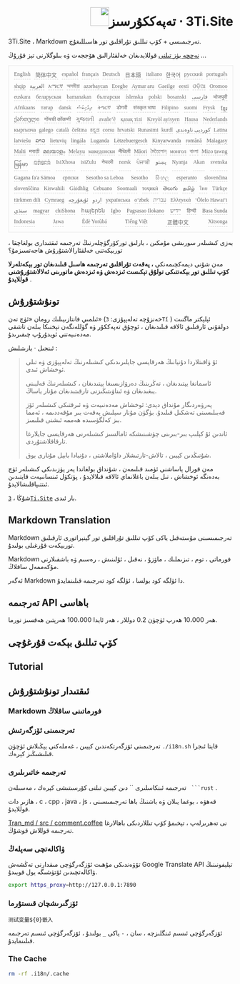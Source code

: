 <h1 style="justify-content:space-between;text-align:right;direction:rtl">3Ti.Site ⋅ تەپەككۇرسىز<img src="//i-01.eu.org/3Ti/logo.svg" style="user-select:none;margin-top:-1px;width:42px"></h1>

3Ti.Site ، Markdown تەرجىمىسى + كۆپ تىللىق تۇراقلىق تور ھاسىللىغۇچ.

[نەچچە يۈز تىلنى](https://github.com/i18n-site/node/blob/main/lang/src/index.js) قوللايدىغان خەلقئارالىق ھۆججەت ۋە بىلوگلارنى تېز قۇرۇڭ ...

<pre class="langli" style="display:flex;flex-wrap:wrap;background:transparent;border:1px solid #eee;font-size:12px;box-shadow:0 0 3px inset #eee;padding:12px 5px 4px 12px;justify-content:space-between;"><style>pre.langli i{font-weight:300;font-family:s;margin-right:7px;margin-bottom:8px;font-style:normal;color:#666;border-bottom:1px dashed #ccc;}</style><i>English</i><i> 简体中文 </i><i>español</i><i>français</i><i>Deutsch</i><i> 日本語 </i><i>italiano</i><i>한국어</i><i>русский</i><i>português</i><i>shqip</i><i>‫العربية‬</i><i>አማርኛ</i><i>অসমীয়া</i><i>azərbaycan</i><i>Eʋegbe</i><i>Aymar aru</i><i>Gaeilge</i><i>eesti</i><i>ଓଡ଼ିଆ</i><i>Oromoo</i><i>euskara</i><i>беларуская</i><i>bamanakan</i><i>български</i><i>íslenska</i><i>polski</i><i>bosanski</i><i>‫فارسی‬</i><i>भोजपुरी</i><i>Afrikaans</i><i>татар</i><i>dansk</i><i>‫ދިވެހިބަސް‬</i><i>ትግርኛ</i><i>डोगरी</i><i>संस्कृत भाषा</i><i>Filipino</i><i>suomi</i><i>Frysk</i><i>ខ្មែរ</i><i>ქართული</i><i>गोंयची कोंकणी</i><i>ગુજરાતી</i><i>avañe’ẽ</i><i>қазақ тілі</i><i>Kreyòl ayisyen</i><i>Hausa</i><i>Nederlands</i><i>кыргызча</i><i>galego</i><i>català</i><i>čeština</i><i>ಕನ್ನಡ</i><i>corsu</i><i>hrvatski</i><i>Runasimi</i><i>kurdî</i><i>‫کوردیی ناوەندی‬</i><i>Latina</i><i>latviešu</i><i>ລາວ</i><i>lietuvių</i><i>lingála</i><i>Luganda</i><i>Lëtzebuergesch</i><i>Kinyarwanda</i><i>română</i><i>Malagasy</i><i>Malti</i><i>मराठी</i><i>മലയാളം</i><i>Melayu</i><i>македонски</i><i>मैथिली</i><i>Māori</i><i>মৈতৈলোন্</i><i>монгол</i><i>বাংলা</i><i>Mizo ṭawng</i><i>မြန်မာ</i><i>𞄀𞄄𞄰𞄩𞄍𞄜𞄰</i><i>IsiXhosa</i><i>isiZulu</i><i>नेपाली</i><i>norsk</i><i>ਪੰਜਾਬੀ</i><i>‫پښتو‬</i><i>Nyanja</i><i>Akan</i><i>svenska</i><i>Gagana fa'a Sāmoa</i><i>српски</i><i>Sesotho sa Leboa</i><i>Sesotho</i><i>සිංහල</i><i>esperanto</i><i>slovenčina</i><i>slovenščina</i><i>Kiswahili</i><i>Gàidhlig</i><i>Cebuano</i><i>Soomaali</i><i>тоҷикӣ</i><i>తెలుగు</i><i>தமிழ்</i><i>ไทย</i><i>Türkçe</i><i>türkmen dili</i><i>Cymraeg</i><i>‫ئۇيغۇرچە‬</i><i>‫اردو‬</i><i>українська</i><i>o‘zbek</i><i>‫עברית‬</i><i>Ελληνικά</i><i>ʻŌlelo Hawaiʻi</i><i>‫سنڌي‬</i><i>magyar</i><i>chiShona</i><i>հայերեն</i><i>Igbo</i><i>Pagsasao Ilokano</i><i>‫ייִדיש‬</i><i>हिन्दी</i><i>Basa Sunda</i><i>Indonesia</i><i>Jawa</i><i>Èdè Yorùbá</i><i>Tiếng Việt</i><i> 正體中文 </i><i>Xitsonga</i></pre>

بەزى كىشىلەر سورىشى مۇمكىن ، بارلىق توركۆرگۈچلەرنىڭ تەرجىمە ئىقتىدارى بولغاچقا ، توربېكەتنى خەلقئارالاشتۇرۇش ھاجەتسىزمۇ؟

مەن شۇنى دېمەكچىمەنكى **، پەقەت تۇراقلىق تەرجىمە ھاسىل قىلىدىغان تور بېكەتلەرلا كۆپ تىللىق تور بېكەتتىكى تولۇق تېكىست ئىزدەش ۋە ئىزدەش ماتورىنى ئەلالاشتۇرۇشنى قوللايدۇ** .

## تونۇشتۇرۇش

ئىلمىي فانتازىيىلىك رومان «ئۈچ تەن» (خەنزۇچە تەلەپپۇزى: `3Tǐ` ) ئېلېكتر ماگنىت دولقۇنى ئارقىلىق ئالاقە قىلىدىغان ، ئوچۇق تەپەككۇر ۋە گۈللەنگەن تېخنىكا بىلەن تاشقى مەدەنىيەتنى ئويدۇرۇپ چىقىرىدۇ.

ئىنجىل · يارىتىلىش :

> ئۇ ۋاقىتلاردا دۇنيانىڭ ھەرقايسى جايلىرىدىكى كىشىلەرنىڭ تەلەپپۇزى ۋە تىلى ئوخشاش ئىدى.
>
> ئاسمانغا يېتىدىغان ، تەڭرىنىڭ دەرۋازىسىغا يېتىدىغان ، كىشىلەرنىڭ قەلبىنى يىغىدىغان ۋە ئىناۋىتىڭىزنى تارقىتىدىغان مۇنار ياساڭ.
>
> پەرۋەردىگار مۇنداق دېدى: ئوخشاش مەدەنىيەت ۋە ئىرقتىكى كىشىلەر ئۆز قەبىلىسىنى تەشكىل قىلىدۇ. بۈگۈن مۇنار سېلىش پەقەت بىر مۇقەددىمە ، ئەمما بىز كەلگۈسىدە ھەممە ئىشنى قىلىمىز.
>
> ئاندىن ئۇ كېلىپ بىر-بىرىنى چۈشىنىشكە ئامالسىز كىشىلەرنى ھەرقايسى جايلارغا تارقاقلاشتۇردى.
>
> شۇنىڭدىن كېيىن ، تالاش-تارتىشلار داۋاملاشتى ، دۇنيادا بابېل مۇنارى يوق.

مەن قورال ياساشنى ئۈمىد قىلىمەن ، شۇنداق بولغاندا يەر يۈزىدىكى كىشىلەر ئۈچ بەدەنگە ئوخشاش ، تىل بىلەن باغلانماي ئالاقە قىلالايدۇ ، پۈتكۈل ئىنسانىيەت قايتىدىن ئىتتىپاقلىشالايدۇ.

شۇڭا ، [`3Ti.Site`](//3Ti.Site) بار ئىدى.

## Markdown Translation

Markdown تەرجىمىسىنى مۇستەقىل ياكى كۆپ تىللىق تۇراقلىق تور گېنېراتورى ئارقىلىق توربېكەت قۇرغىلى بولىدۇ.

Markdown فورماتى ، توم ، تىزىملىك ​​، ماۋزۇ ، نەقىل ، ئۇلىنىش ، رەسىم ۋە باشقىلارنى مۇكەممەل ساقلاڭ.

ئەگەر Markdown دا ئۈلگە كود بولسا ، ئۈلگە كود تەرجىمە قىلىنمايدۇ.

## تەرجىمە API باھاسى

ھەر 10،000 ھەرپ ئۈچۈن 0.2 دوللار ، ھەر ئايدا 100،000 ھەرپتىن ھەقسىز نورما.

## كۆپ تىللىق بېكەت قۇرغۇچى

## Tutorial

## ئىقتىدار تونۇشتۇرۇش

### Markdown فورماتىنى ساقلاڭ

### تەرجىمىنى ئۆزگەرتىش

تەرجىمىنى ئۆزگەرتكەندىن كېيىن ، غەملەكنى يېڭىلاش ئۈچۈن `./i18n.sh` قايتا ئىجرا قىلىشىڭىز كېرەك.

### تەرجىمە خاتىرىلىرى

تەرجىمە ئىنكاسلىرى `` دىن كېيىن تىلنى كۆرسىتىشى كېرەك ، مەسىلەن ` ```rust` .

ھازىر دات ، c ، cpp ، java ، js ، قەھۋە ، بوغما يىلان ۋە باشنىڭ باھا تەرجىمىسىنى قوللايدۇ.

[Tran_md / src / comment.coffee](https://github.com/i18n-site/node/blob/main/tran_md/src/comment.coffee) نى تەھرىرلەپ ، تېخىمۇ كۆپ تىللاردىكى باھالارغا تەرجىمە قوللاش قوشۇڭ.

### ۋاكالەتچى سەپلەڭ

تۆۋەندىكى مۇھىت ئۆزگەرگۈچى مىقدارنى تەڭشەش Google Translate API تېلېفونىنىڭ ۋاكالەتچىدىن ئۆتۈشىگە يول قويىدۇ.

```bash
export https_proxy=http://127.0.0.1:7890
```

### ئۆزگىرىشچان قىستۇرما

```
测试变量${0}嵌入
```

ئۆزگەرگۈچى ئىسىم ئىنگلىزچە ، سان ، `-` ياكى `_` بولىدۇ ، ئۆزگەرگۈچى ئىسىم تەرجىمە قىلىنمايدۇ.

### The Cache

```bash
rm -rf .i18n/.cache
```
